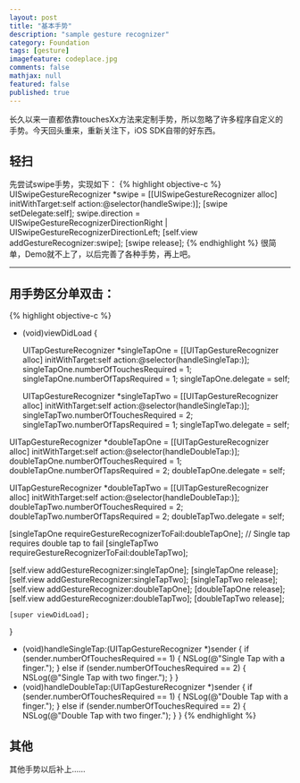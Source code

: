```yaml
---
layout: post
title: "基本手势"
description: "sample gesture recognizer"
category: Foundation
tags: [gesture]
imagefeature: codeplace.jpg
comments: false
mathjax: null
featured: false
published: true
---
```


长久以来一直都依靠touchesXx方法来定制手势，所以忽略了许多程序自定义的手势。今天回头重来，重新关注下，iOS SDK自带的好东西。

## 轻扫
先尝试swipe手势，实现如下：
{% highlight objective-c %}
UISwipeGestureRecognizer *swipe = [[UISwipeGestureRecognizer alloc] initWithTarget:self action:@selector(handleSwipe:)]; [swipe setDelegate:self]; swipe.direction = UISwipeGestureRecognizerDirectionRight | UISwipeGestureRecognizerDirectionLeft; [self.view addGestureRecognizer:swipe]; [swipe release];
{% endhighlight %}
很简单，Demo就不上了，以后完善了各种手势，再上吧。

---

## 用手势区分单双击：
{% highlight objective-c %}
- (void)viewDidLoad {
    
    UITapGestureRecognizer *singleTapOne = [[UITapGestureRecognizer alloc] initWithTarget:self action:@selector(handleSingleTap:)];
singleTapOne.numberOfTouchesRequired = 1; singleTapOne.numberOfTapsRequired = 1; singleTapOne.delegate = self;
    
    UITapGestureRecognizer *singleTapTwo = [[UITapGestureRecognizer alloc] initWithTarget:self action:@selector(handleSingleTap:)];
singleTapTwo.numberOfTouchesRequired = 2; singleTapTwo.numberOfTapsRequired = 1; singleTapTwo.delegate = self;
    
UITapGestureRecognizer *doubleTapOne = [[UITapGestureRecognizer alloc] initWithTarget:self action:@selector(handleDoubleTap:)];
doubleTapOne.numberOfTouchesRequired = 1; doubleTapOne.numberOfTapsRequired = 2; doubleTapOne.delegate = self;
    
UITapGestureRecognizer *doubleTapTwo = [[UITapGestureRecognizer alloc] initWithTarget:self action:@selector(handleDoubleTap:)];
doubleTapTwo.numberOfTouchesRequired = 2; doubleTapTwo.numberOfTapsRequired = 2; doubleTapTwo.delegate = self;
    
[singleTapOne requireGestureRecognizerToFail:doubleTapOne]; // Single tap requires double tap to fail
    [singleTapTwo requireGestureRecognizerToFail:doubleTapTwo]; 
    
[self.view addGestureRecognizer:singleTapOne]; [singleTapOne release];
    [self.view addGestureRecognizer:singleTapTwo]; [singleTapTwo release];
[self.view addGestureRecognizer:doubleTapOne]; [doubleTapOne release];
[self.view addGestureRecognizer:doubleTapTwo]; [doubleTapTwo release];
    
    [super viewDidLoad];
}
- (void)handleSingleTap:(UITapGestureRecognizer *)sender {
    if (sender.numberOfTouchesRequired == 1) {
        NSLog(@"Single Tap with a finger.");
    }
    else if (sender.numberOfTouchesRequired == 2) {
        NSLog(@"Single Tap with two finger.");
    }
}
- (void)handleDoubleTap:(UITapGestureRecognizer *)sender {
    if (sender.numberOfTouchesRequired == 1) {
        NSLog(@"Double Tap with a finger.");
    }
    else if (sender.numberOfTouchesRequired == 2) {
        NSLog(@"Double Tap with two finger.");
    }
}
{% endhighlight %}

## 其他
其他手势以后补上……